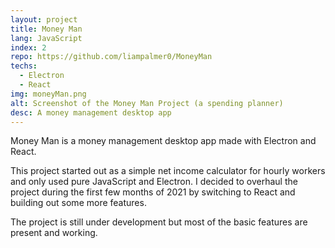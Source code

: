 ```yaml
---
layout: project
title: Money Man
lang: JavaScript
index: 2
repo: https://github.com/liampalmer0/MoneyMan
techs:
  - Electron
  - React
img: moneyMan.png
alt: Screenshot of the Money Man Project (a spending planner)
desc: A money management desktop app
---
```


Money Man is a money management desktop app made with Electron and React.

This project started out as a simple net income calculator for hourly workers and only used pure JavaScript and Electron. I decided to overhaul the project during the first few months of 2021 by switching to React and building out some more features.

The project is still under development but most of the basic features are present and working.
